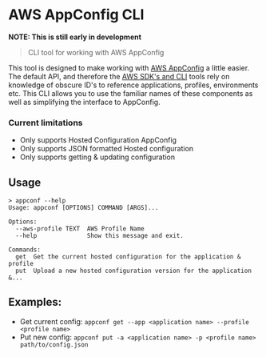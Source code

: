 # AWS AppConfig CLI

**NOTE: This is still early in development**

> CLI tool for working with AWS AppConfig

This tool is designed to make working with [AWS AppConfig](https://docs.aws.amazon.com/appconfig/latest/userguide/what-is-appconfig.html) a little easier. The default API, and therefore the [AWS SDK's and CLI](https://docs.aws.amazon.com/cli/latest/reference/appconfig/index.html) tools rely on knowledge of obscure ID's to reference applications, profiles, environments etc. This CLI allows you to use the familiar names of these components as well as simplifying the interface to AppConfig.


### Current limitations
- Only supports Hosted Configuration AppConfig
- Only supports JSON formatted Hosted configuration
- Only supports getting & updating configuration


## Usage

```
> appconf --help
Usage: appconf [OPTIONS] COMMAND [ARGS]...

Options:
  --aws-profile TEXT  AWS Profile Name
  --help              Show this message and exit.

Commands:
  get  Get the current hosted configuration for the application & profile
  put  Upload a new hosted configuration version for the application &...
```

## Examples:

- Get current config: `appconf get --app <application name> --profile <profile name>`
- Put new config: `appconf put -a <application name> -p <profile name> path/to/config.json`


